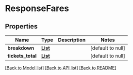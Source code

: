 # ResponseFares
## Properties

Name | Type | Description | Notes
------------ | ------------- | ------------- | -------------
**breakdown** | [**List**](ResponseFaresBreakdownItem.md) |  | [default to null]
**tickets\_total** | [**List**](ResponseFareTicket.md) |  | [default to null]

[[Back to Model list]](../README.md#documentation-for-models) [[Back to API list]](../README.md#documentation-for-api-endpoints) [[Back to README]](../README.md)


